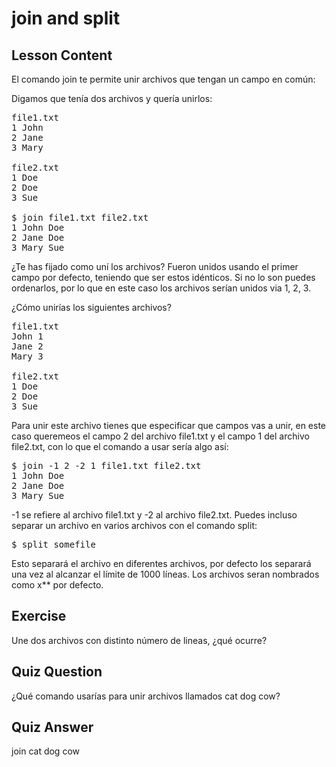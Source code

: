 # join and split

## Lesson Content

El comando join te permite unir archivos que tengan un campo en común:

Digamos que tenía dos archivos y quería unirlos:
<pre>file1.txt
1 John
2 Jane
3 Mary

file2.txt
1 Doe
2 Doe
3 Sue

$ join file1.txt file2.txt
1 John Doe
2 Jane Doe
3 Mary Sue
</pre>

¿Te has fijado como uní los archivos? Fueron unidos usando el primer campo por defecto, teniendo que ser estos idénticos. Si no lo son puedes ordenarlos, por lo que en este caso los archivos serían unidos via 1, 2, 3.

¿Cómo unirías los siguientes archivos?

<pre>file1.txt
John 1
Jane 2
Mary 3

file2.txt
1 Doe
2 Doe
3 Sue
</pre>

Para unir este archivo tienes que especificar que campos vas a unir, en este caso queremeos el campo 2 del archivo file1.txt y el campo 1 del archivo file2.txt, con lo que el comando a usar sería algo así:

<pre>
$ join -1 2 -2 1 file1.txt file2.txt
1 John Doe
2 Jane Doe
3 Mary Sue
</pre>

-1 se refiere al archivo file1.txt y -2 al archivo file2.txt. Puedes incluso separar un archivo en varios archivos con el comando split:

<pre>$ split somefile</pre>

Esto separará el archivo en diferentes archivos, por defecto los separará una vez al alcanzar el límite de 1000 líneas. Los archivos seran nombrados como x** por defecto.

## Exercise

Une dos archivos con distinto número de lineas, ¿qué ocurre?

## Quiz Question

¿Qué comando usarías para unir archivos llamados cat dog cow?

## Quiz Answer

join cat dog cow
